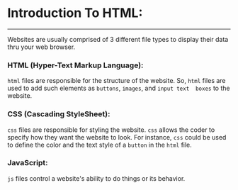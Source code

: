 # Introduction To HTML:

---

Websites are usually comprised of 3 different file types to display their 
data thru your web browser.

### HTML (Hyper-Text Markup Language):

`html` files are responsible for the structure of the website. So, `html` 
files are used to add such elements as `buttons`, `images`, and `input text 
boxes` to the website.

### CSS (Cascading StyleSheet):

`css` files are responsible for styling the website. `css` allows the coder 
to specify how they want the website to look. For instance, `css` could be 
used to define the color and the text style of a `button` in the `html` file.

### JavaScript:

`js` files control a website's ability to do things or its behavior. 